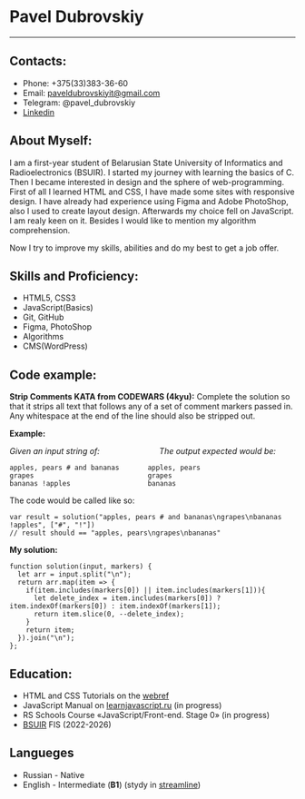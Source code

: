 # Pavel Dubrovskiy

---

## Contacts:

* Phone: +375(33)383-36-60
* Email: paveldubrovskiyit@gmail.com
* Telegram: @pavel_dubrovskiy
* [Linkedin](https://www.linkedin.com/in/pavel-dubrovskiy-39b296255)

## About Myself:

I am a first-year student of Belarusian State University of Informatics and Radioelectronics (BSUIR). I started my journey with learning the basics of C.
Then I became interested in design and the sphere of web-programming. First of all I learned HTML and CSS, I have made some sites with responsive design.
I have already had experience using Figma and Adobe PhotoShop, also I used to create layout design. Afterwards my choice fell on JavaScript. I am realy keen on it. Besides I would like to mention my algorithm comprehension.

Now I try to improve my skills, abilities and do my best to get a job offer.

## Skills and Proficiency:

* HTML5, CSS3
* JavaScript(Basics)
* Git, GitHub
* Figma, PhotoShop
* Algorithms
* CMS(WordPress)

## Code example:

**Strip Comments KATA from CODEWARS (4kyu):** Complete the solution so that it strips all text that follows any of a set of comment markers passed in. Any whitespace at the end of the line should also be stripped out.

**Example:**

*Given an input string of:*&emsp;&emsp;&emsp;&emsp;&emsp;&emsp;&emsp;&ensp;*The output expected would be:*
```
apples, pears # and bananas       apples, pears
grapes                            grapes
bananas !apples                   bananas
```
The code would be called like so:
```
var result = solution("apples, pears # and bananas\ngrapes\nbananas !apples", ["#", "!"])
// result should == "apples, pears\ngrapes\nbananas"
```
**My solution:**
```
function solution(input, markers) {
  let arr = input.split("\n");
  return arr.map(item => {
    if(item.includes(markers[0]) || item.includes(markers[1])){
      let delete_index = item.includes(markers[0]) ? item.indexOf(markers[0]) : item.indexOf(markers[1]);
      return item.slice(0, --delete_index);
    }    
    return item;
  }).join("\n");
};
```
## Education:
* HTML and CSS Tutorials on the [webref](https://webref.ru)
* JavaScript Manual on [learnjavascript.ru](learnjavascript.ru) (in progress)
* RS Schools Course «JavaScript/Front-end. Stage 0» (in progress)
* [BSUIR](https://www.bsuir.by/en/) FIS (2022-2026)

## Langueges
* Russian - Native
* English - Intermediate (**B1**) (stydy in [streamline](https://str.by))